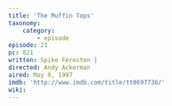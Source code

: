 ```yaml
---
title: 'The Muffin Tops'
taxonomy:
    category:
        - episode
episode: 21
pc: 821         
written: Spike Feresten |
directed: Andy Ackerman
aired: May 8, 1997
imdb: 'http://www.imdb.com/title/tt0697736/'
wiki:
---
```

